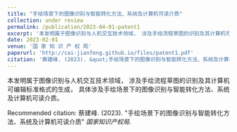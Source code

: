 ```yaml
---
title: "手绘场景下的图像识别与智能转化方法、系统及计算机可读介质"
collection: under review
permalink: /publication/2023-04-01-patent1
excerpt: '本发明属于图像识别与人机交互技术领域， 涉及手绘流程草图的识别及其计算机可编辑标准格式的生成， 具体涉及手绘场景下的图像识别与智能转化方法、系统及计算机可读介质。'
date: 2023-02-01
venue: '国 家 知 识 产 权 局'
paperurl: 'http://cai-jianfeng.github.io/files/patent1.pdf'
citation: '蔡建峰. (2023). &quot;手绘场景下的图像识别与智能转化方法、系统及计算机可读介质&quot; <i>国家知识产权局</i>.'
---
```

<p style="text-align:justify; text-justify:inter-ideograph;">本发明属于图像识别与人机交互技术领域， 涉及手绘流程草图的识别及其计算机可编辑标准格式的生成， 具体涉及手绘场景下的图像识别与智能转化方法、系统及计算机可读介质。 </p>

[//]: # ([Download paper here]&#40;http://cai-jianfeng.github.io/files/patent1.pdf&#41;)

<p style="text-align:justify; text-justify:inter-ideograph;">Recommended citation: 蔡建峰. (2023). &quot;手绘场景下的图像识别与智能转化方法、系统及计算机可读介质&quot; <i>国家知识产权局</i>.</p>